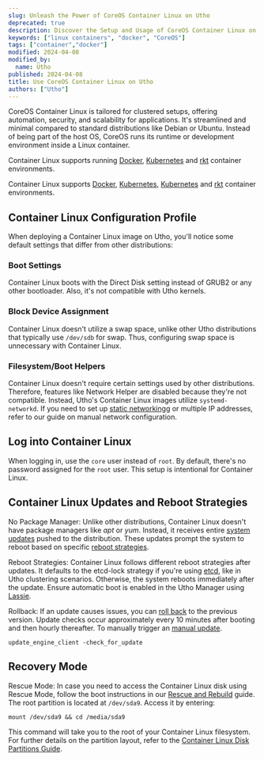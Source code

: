 ```yaml
---
slug: Unleash the Power of CoreOS Container Linux on Utho
deprecated: true
description: Discover the Setup and Usage of CoreOS Container Linux on Utho with This Tutorial
keywords: ["linux containers", "docker", "CoreOS"]
tags: ["container","docker"]
modified: 2024-04-08
modified_by:
  name: Utho
published: 2024-04-08
title: Use CoreOS Container Linux on Utho
authors: ["Utho"]
---
```


CoreOS Container Linux is tailored for clustered setups, offering automation, security, and scalability for applications. It's streamlined and minimal compared to standard distributions like Debian or Ubuntu. Instead of being part of the host OS, CoreOS runs its runtime or development environment inside a Linux container.

Container Linux supports running [Docker](https://coreos.com/os/docs/latest/getting-started-with-docker.html), [Kubernetes](https://coreos.com/kubernetes/docs/latest/) and [rkt](https://coreos.com/rkt) container environments.

Container Linux supports [Docker](https://coreos.com/os/docs/latest/getting-started-with-docker.html), [Kubernetes](https://coreos.com/kubernetes/docs/latest/), [Kubernetes](https://coreos.com/kubernetes/docs/latest/) and [rkt](https://coreos.com/rkt) container environments.

## Container Linux Configuration Profile

When deploying a Container Linux image on Utho, you'll notice some default settings that differ from other distributions:

### Boot Settings

Container Linux boots with the Direct Disk setting instead of GRUB2 or any other bootloader. Also, it's not compatible with Utho kernels.

### Block Device Assignment

Container Linux doesn't utilize a swap space, unlike other Utho distributions that typically use `/dev/sdb` for swap. Thus, configuring swap space is unnecessary with Container Linux.

### Filesystem/Boot Helpers

Container Linux doesn't require certain settings used by other distributions. Therefore, features like Network Helper are disabled because they're not compatible. Instead, Utho's Container Linux images utilize `systemd-networkd`. If you need to set up [static networking](/docs/products/compute/compute-instances/guides/manual-network-configuration/#arch-coreos-container-linux-ubuntu-17-10)g or multiple IP addresses, refer to our guide on manual network configuration.

## Log into Container Linux

When logging in, use the `core` user instead of `root`. By default, there's no password assigned for the `root` user. This setup is intentional for Container Linux.

## Container Linux Updates and Reboot Strategies
No Package Manager: Unlike other distributions, Container Linux doesn't have package managers like *apt* or *yum*. Instead, it receives entire [system updates](https://coreos.com/why#updates) pushed to the distribution. These updates prompt the system to reboot based on specific [reboot strategies](https://coreos.com/os/docs/latest/update-strategies.html).

Reboot Strategies: Container Linux follows different reboot strategies after updates. It defaults to the etcd-lock strategy if you're using [etcd](https://coreos.com/etcd/), like in Utho clustering scenarios. Otherwise, the system reboots immediately after the update. Ensure automatic boot is enabled in the Utho Manager using [Lassie](/docs/products/compute/compute-instances/guides/monitor-and-maintain/#configuring-shutdown-watchdog).

Rollback: If an update causes issues, you can [roll back](https://coreos.com/os/docs/latest/manual-rollbacks.html) to the previous version. Update checks occur approximately every 10 minutes after booting and then hourly thereafter. To manually trigger an [manual update](https://coreos.com/os/docs/latest/update-strategies.html#manually-triggering-an-update).

    update_engine_client -check_for_update

## Recovery Mode

Rescue Mode: In case you need to access the Container Linux disk using Rescue Mode, follow the boot instructions in our [Rescue and Rebuild](/docs/products/compute/compute-instances/guides/rescue-and-rebuild/#booting-into-rescue-mode) guide. The root partition is located at `/dev/sda9`. Access it by entering:

    mount /dev/sda9 && cd /media/sda9

This command will take you to the root of your Container Linux filesystem. For further details on the partition layout, refer to the [Container Linux Disk Partitions Guide](https://coreos.com/os/docs/latest/sdk-disk-partitions.html).
